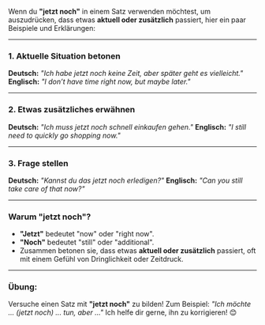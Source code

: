 Wenn du **"jetzt noch"** in einem Satz verwenden möchtest, um auszudrücken, dass etwas **aktuell oder zusätzlich** passiert, hier ein paar Beispiele und Erklärungen:

---

### 1. **Aktuelle Situation betonen**
**Deutsch:**
*"Ich habe jetzt noch keine Zeit, aber später geht es vielleicht."*
**Englisch:**
*"I don’t have time right now, but maybe later."*

---
### 2. **Etwas zusätzliches erwähnen**
**Deutsch:**
*"Ich muss jetzt noch schnell einkaufen gehen."*
**Englisch:**
*"I still need to quickly go shopping now."*

---
### 3. **Frage stellen**
**Deutsch:**
*"Kannst du das jetzt noch erledigen?"*
**Englisch:**
*"Can you still take care of that now?"*

---
### Warum "jetzt noch"?
- **"Jetzt"** bedeutet "now" oder "right now".
- **"Noch"** bedeutet "still" oder "additional".
- Zusammen betonen sie, dass etwas **aktuell oder zusätzlich** passiert, oft mit einem Gefühl von Dringlichkeit oder Zeitdruck.

---
### Übung:
Versuche einen Satz mit **"jetzt noch"** zu bilden! Zum Beispiel:
*"Ich möchte ... (jetzt noch) ... tun, aber ..."*
Ich helfe dir gerne, ihn zu korrigieren! 😊
